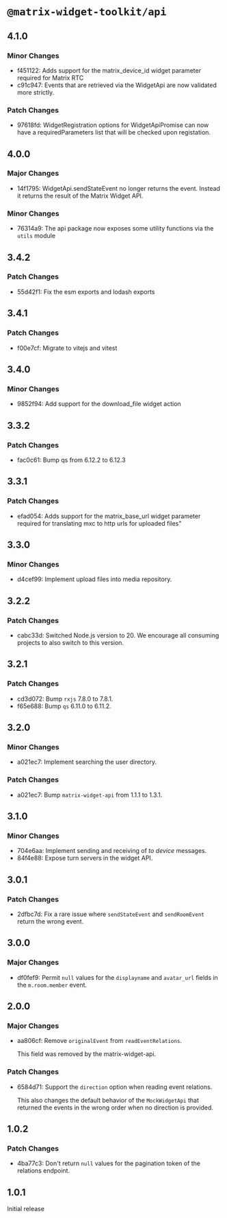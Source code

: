 # `@matrix-widget-toolkit/api`

## 4.1.0

### Minor Changes

- f451122: Adds support for the matrix_device_id widget parameter required for Matrix RTC
- c91c947: Events that are retrieved via the WidgetApi are now validated more strictly.

### Patch Changes

- 97618fd: WidgetRegistration options for WidgetApiPromise can now have a requiredParameters list that will be checked upon registation.

## 4.0.0

### Major Changes

- 14f1795: WidgetApi.sendStateEvent no longer returns the event. Instead it returns the result of the Matrix Widget API.

### Minor Changes

- 76314a9: The api package now exposes some utility functions via the `utils` module

## 3.4.2

### Patch Changes

- 55d42f1: Fix the esm exports and lodash exports

## 3.4.1

### Patch Changes

- f00e7cf: Migrate to vitejs and vitest

## 3.4.0

### Minor Changes

- 9852f94: Add support for the download_file widget action

## 3.3.2

### Patch Changes

- fac0c61: Bump qs from 6.12.2 to 6.12.3

## 3.3.1

### Patch Changes

- efad054: Adds support for the matrix_base_url widget parameter required for translating mxc to http urls for uploaded files"

## 3.3.0

### Minor Changes

- d4cef99: Implement upload files into media repository.

## 3.2.2

### Patch Changes

- cabc33d: Switched Node.js version to 20. We encourage all consuming projects to also switch to this version.

## 3.2.1

### Patch Changes

- cd3d072: Bump `rxjs` 7.8.0 to 7.8.1.
- f65e688: Bump `qs` 6.11.0 to 6.11.2.

## 3.2.0

### Minor Changes

- a021ec7: Implement searching the user directory.

### Patch Changes

- a021ec7: Bump `matrix-widget-api` from 1.1.1 to 1.3.1.

## 3.1.0

### Minor Changes

- 704e6aa: Implement sending and receiving of _to device_ messages.
- 84f4e88: Expose turn servers in the widget API.

## 3.0.1

### Patch Changes

- 2dfbc7d: Fix a rare issue where `sendStateEvent` and `sendRoomEvent` return the wrong event.

## 3.0.0

### Major Changes

- df0fef9: Permit `null` values for the `displayname` and `avatar_url` fields in the `m.room.member` event.

## 2.0.0

### Major Changes

- aa806cf: Remove `originalEvent` from `readEventRelations`.

  This field was removed by the matrix-widget-api.

### Patch Changes

- 6584d71: Support the `direction` option when reading event relations.

  This also changes the default behavior of the `MockWidgetApi` that returned the events in the wrong order when no direction is provided.

## 1.0.2

### Patch Changes

- 4ba77c3: Don't return `null` values for the pagination token of the relations endpoint.

## 1.0.1

Initial release
